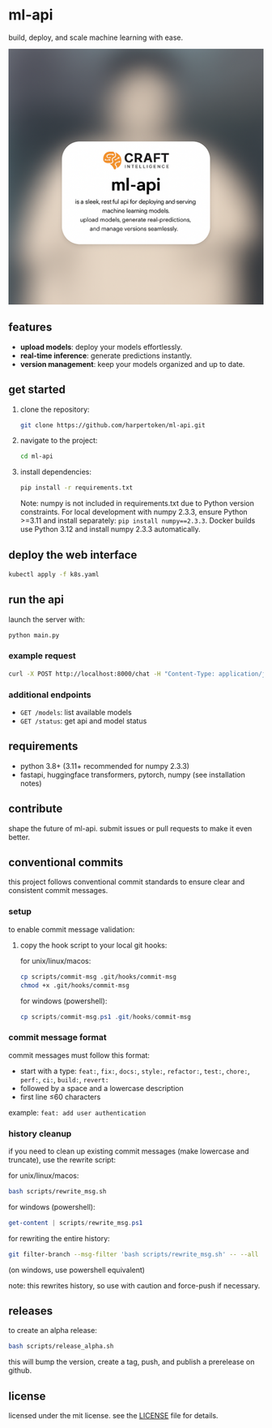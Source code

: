 # ml-api  
build, deploy, and scale machine learning with ease.

![ML API](images/ml-api.png)

## features  
- **upload models**: deploy your models effortlessly.  
- **real-time inference**: generate predictions instantly.  
- **version management**: keep your models organized and up to date.  

## get started  
1. clone the repository:  
   ```bash  
   git clone https://github.com/harpertoken/ml-api.git  
   ```

2. navigate to the project:

   ```bash
   cd ml-api  
   ```
3. install dependencies:

    ```bash
    pip install -r requirements.txt  
    ```

    Note: numpy is not included in requirements.txt due to Python version constraints. For local development with numpy 2.3.3, ensure Python >=3.11 and install separately: `pip install numpy==2.3.3`. Docker builds use Python 3.12 and install numpy 2.3.3 automatically.

## deploy the web interface

```bash
kubectl apply -f k8s.yaml
```

## run the api

launch the server with:

```bash
python main.py  
```

### example request

```bash
curl -X POST http://localhost:8000/chat -H "Content-Type: application/json" -d '{"prompt": "Hello, world!"}'
```

### additional endpoints

- `GET /models`: list available models
- `GET /status`: get api and model status

## requirements

* python 3.8+ (3.11+ recommended for numpy 2.3.3)
* fastapi, huggingface transformers, pytorch, numpy (see installation notes)

## contribute

shape the future of ml-api. submit issues or pull requests to make it even better.

## conventional commits

this project follows conventional commit standards to ensure clear and consistent commit messages.

### setup

to enable commit message validation:

1. copy the hook script to your local git hooks:

   for unix/linux/macos:
   ```bash
   cp scripts/commit-msg .git/hooks/commit-msg
   chmod +x .git/hooks/commit-msg
   ```

   for windows (powershell):
   ```powershell
   cp scripts/commit-msg.ps1 .git/hooks/commit-msg
   ```

### commit message format

commit messages must follow this format:

* start with a type: `feat:`, `fix:`, `docs:`, `style:`, `refactor:`, `test:`, `chore:`, `perf:`, `ci:`, `build:`, `revert:`
* followed by a space and a lowercase description
* first line ≤60 characters

example: `feat: add user authentication`

### history cleanup

if you need to clean up existing commit messages (make lowercase and truncate), use the rewrite script:

for unix/linux/macos:
```bash
bash scripts/rewrite_msg.sh
```

for windows (powershell):
```powershell
get-content | scripts/rewrite_msg.ps1
```

for rewriting the entire history:

```bash
git filter-branch --msg-filter 'bash scripts/rewrite_msg.sh' -- --all
```

(on windows, use powershell equivalent)

note: this rewrites history, so use with caution and force-push if necessary.

## releases

to create an alpha release:

```bash
bash scripts/release_alpha.sh
```

this will bump the version, create a tag, push, and publish a prerelease on github.

## license

licensed under the mit license. see the [LICENSE](LICENSE) file for details.
